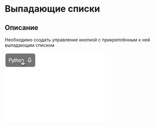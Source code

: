 # Выпадающие списки

## Описание 

Необходимо создать управление кнопкой с прикреплённым к ней выпадающим списком

![Demo](./demo.gif)

